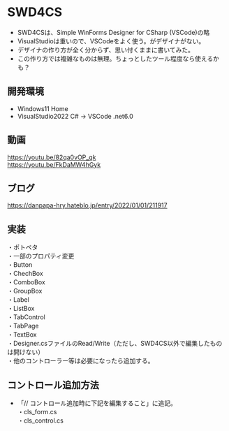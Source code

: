 # SWD4CS
 * SWD4CSは、Simple WinForms Designer for CSharp (VSCode)の略  
 * VisualStudioは重いので、VSCodeをよく使う。がデザイナがない。  
 * デザイナの作り方が全く分からず、思い付くままに書いてみた。  
 * この作り方では複雑なものは無理。ちょっとしたツール程度なら使えるかも？
  
## 開発環境
 * Windows11 Home  
 * VisualStudio2022 C# → VSCode .net6.0
 
## 動画
 https://youtu.be/82qa0vOP_qk  
 https://youtu.be/FkDaMW4hGyk
 
## ブログ
 https://danpapa-hry.hateblo.jp/entry/2022/01/01/211917
 
## 実装
 ・ポトペタ  
 ・一部のプロパティ変更  
 ・Button  
 ・ChechBox  
 ・ComboBox  
 ・GroupBox  
 ・Label  
 ・ListBox  
 ・TabControl  
 ・TabPage  
 ・TextBox  
 ・Designer.csファイルのRead/Write（ただし、SWD4CS以外で編集したものは開けない）  
 ・他のコントローラー等は必要になったら追加する。

## コントロール追加方法 
 * 「// コントロール追加時に下記を編集すること」に追記。  
・cls_form.cs  
・cls_control.cs  
